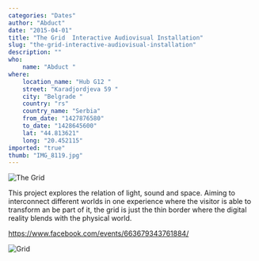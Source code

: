 ```yaml
---
categories: "Dates"
author: "Abduct"
date: "2015-04-01"
title: "The Grid  Interactive Audiovisual Installation"
slug: "the-grid-interactive-audiovisual-installation"
description: ""
who: 
    name: "Abduct "
where: 
    location_name: "Hub G12 "
    street: "Karadjordjeva 59 "
    city: "Belgrade "
    country: "rs"
    country_name: "Serbia"
    from_date: "1427876580"
    to_date: "1428645600"
    lat: "44.813621"
    long: "20.452115"
imported: "true"
thumb: "IMG_8119.jpg"
---
```



![The Grid](IMG_8119.jpg) 

This project explores the relation of light, sound and space. Aiming to interconnect different worlds in one experience where the visitor is able to transform an be part of it, the grid is just the thin border where the digital reality blends with the physical world.

https://www.facebook.com/events/663679343761884/ 

![Grid ](IMG_8188.jpg) 



